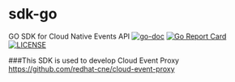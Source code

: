 # sdk-go
GO SDK for Cloud Native Events API
[![go-doc](https://godoc.org/github.com/redhat-cne/sdk-go?status.svg)](https://godoc.org/github.com/redhat-cne/sdk-go)
[![Go Report Card](https://goreportcard.com/badge/github.com/redhat-cne/sdk-go)](https://goreportcard.com/report/github.com/redhat-cne/sdk-go)
[![LICENSE](https://img.shields.io/github/license/redhat-cne/sdk-go.svg)](https://github.com/redhat-cne/sdk-go/blob/main/LICENSE)


###This SDK is used to develop Cloud Event Proxy
https://github.com/redhat-cne/cloud-event-proxy






